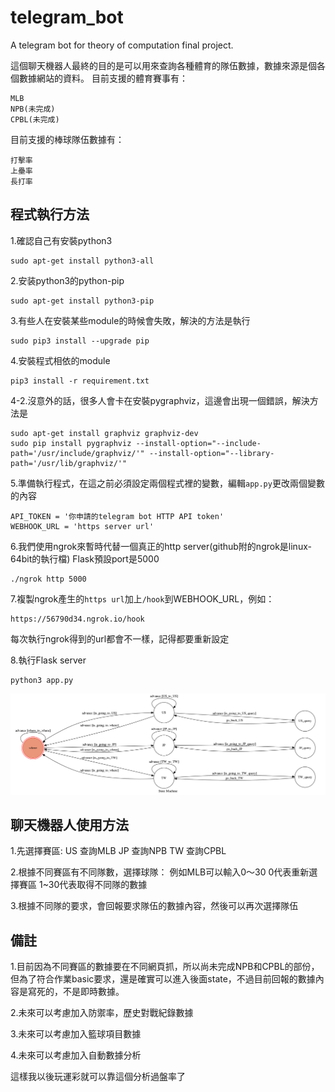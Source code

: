 # telegram_bot
A telegram bot for theory of computation final project.

這個聊天機器人最終的目的是可以用來查詢各種體育的隊伍數據，數據來源是個各個數據網站的資料。
目前支援的體育賽事有：
```
MLB
NPB(未完成)
CPBL(未完成)
```

目前支援的棒球隊伍數據有：
```
打擊率
上壘率
長打率
```

## 程式執行方法

1.確認自己有安裝python3
```
sudo apt-get install python3-all
```
2.安装python3的python-pip
```
sudo apt-get install python3-pip
```
3.有些人在安裝某些module的時候會失敗，解決的方法是執行
```
sudo pip3 install --upgrade pip
```
4.安裝程式相依的module
```
pip3 install -r requirement.txt
```
4-2.沒意外的話，很多人會卡在安裝pygraphviz，這邊會出現一個錯誤，解決方法是
```
sudo apt-get install graphviz graphviz-dev
sudo pip install pygraphviz --install-option="--include-path='/usr/include/graphviz/'" --install-option="--library-path='/usr/lib/graphviz/'"
```

5.準備執行程式，在這之前必須設定兩個程式裡的變數，編輯`app.py`更改兩個變數的內容
```
API_TOKEN = '你申請的telegram bot HTTP API token'
WEBHOOK_URL = 'https server url'
```
6.我們使用ngrok來暫時代替一個真正的http server(github附的ngrok是linux-64bit的執行檔)
Flask預設port是5000
```
./ngrok http 5000
```
7.複製ngrok產生的`https url`加上`/hook`到WEBHOOK_URL，例如：
```
https://56790d34.ngrok.io/hook
```
每次執行ngrok得到的url都會不一樣，記得都要重新設定

8.執行Flask server
```
python3 app.py
```
![fsm](./show-fsm.png)

## 聊天機器人使用方法

1.先選擇賽區:
US 查詢MLB
JP 查詢NPB
TW 查詢CPBL

2.根據不同賽區有不同隊數，選擇球隊：
例如MLB可以輸入0～30
0代表重新選擇賽區
1~30代表取得不同隊的數據

3.根據不同隊的要求，會回報要求隊伍的數據內容，然後可以再次選擇隊伍


## 備註
1.目前因為不同賽區的數據要在不同網頁抓，所以尚未完成NPB和CPBL的部份，但為了符合作業basic要求，還是確實可以進入後面state，不過目前回報的數據內容是寫死的，不是即時數據。

2.未來可以考慮加入防禦率，歷史對戰紀錄數據

3.未來可以考慮加入籃球項目數據

4.未來可以考慮加入自動數據分析

這樣我以後玩運彩就可以靠這個分析過盤率了


